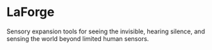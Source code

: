 # LaForge
Sensory expansion tools for seeing the invisible, hearing silence, and sensing the world beyond limited human sensors.
